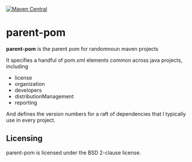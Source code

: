 [![Maven Central](https://img.shields.io/maven-central/v/com.randomnoun.build/parent-pom.svg)](https://search.maven.org/artifact/com.randomnoun.build/parent-pom)

# parent-pom

**parent-pom** is the parent pom for randomnoun maven projects

It specifies a handful of pom.xml elements common across java projects, including

* license
* organization
* developers
* distributionManagement
* reporting

And defines the version numbers for a raft of dependencies that I typically use in every project.

## Licensing

parent-pom is licensed under the BSD 2-clause license.
